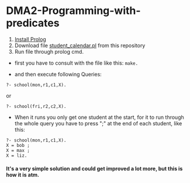 # DMA2-Programming-with-predicates

1. [Install Prolog](http://www.swi-prolog.org/download/stable)
2. Download file [student_calendar.pl](https://github.com/KongBoje/DMA2-Programming-with-predicates/blob/master/student_calendar.pl) from this repository
3. Run file through prolog cmd. 

- first you have to consult with the file like this:
``
make.
``

- and then execute following Queries:

``
?- school(mon,r1,c1,X). 
``

or

``
?- school(fri,r2,c2,X).
``

- When it runs you only get one student at the start, for it to run through the whole query you have to press ";" at the end of each student, like this:

```
?- school(mon,r1,c1,X).
X = bob ;
X = max ;
X = liz.
```

#### It's a very simple solution and could get improved a lot more, but this is how it is atm.
